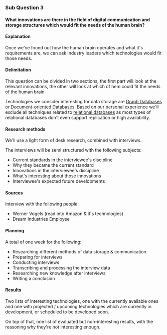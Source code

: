 ### Sub Question 3
#### What innovations are there in the field of digital communication and storage structures which would fit the needs of the human brain?

#### Explanation
Once we've found out how the human brain operates and what it's requirements are, we can ask industry leaders which technologies would fit those needs.

#### Delimitation
This question can be divided in two sections, the first part will look at the relevant innovations, the other will look at which of hem could fit the needs of the human brain.

Technologies we consider interesting for data storage are [Graph Databases](http://en.wikipedia.org/wiki/Graph_database) or [Document-oriented Databases](http://en.wikipedia.org/wiki/Document-oriented_database). Based on our personal experience we'll exclude all techniques related to [relational databases](http://en.wikipedia.org/wiki/Relational_database) as most types of relational databases don't even support replication or high availability.

#### Research methods
We'll use a light form of desk research, combined with interviews.

The interviews will be semi structured with the following subjects:
* Current standards in the interviewee's discipline
* Why they became the current standard
* Innovations in the interviewee's discipline
* What's interesting about those innovations
* Interviewee's expected future developments

#### Sources
Interview with the following people:
* Werner Vogels (read into Amazon & it's technologies)
* Dream Industries Employee

#### Planning
A total of one week for the following:
* Researching different methods of data storage & communication
* Preparing for interviews
* Conducting interviews
* Transcribing and processing the interview data
* Researching new knowledge after interviews
* Writing a conclusion

#### Results
Two lists of interesting technologies, one with the currently available ones and one with projected / upcoming technologies which are currently in development, or scheduled to be developed soon.

On top of that, one list of evaluated but non-interesting results, with the reasoning why they're not interesting enough.